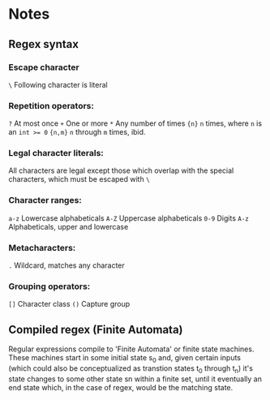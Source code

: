 # Notes

## Regex syntax

### Escape character
`\` Following character is literal

### Repetition operators:
`?` At most once
`+` One or more
`*` Any number of times
`{n}` `n` times, where `n` is an `int >= 0`
`{n,m}` `n` through `m` times, ibid.

### Legal character literals:
All characters are legal except those which overlap with the
special characters, which must be escaped with `\`

### Character ranges:
`a-z` Lowercase alphabeticals
`A-Z` Uppercase alphabeticals
`0-9` Digits
`A-z` Alphabeticals, upper and lowercase

### Metacharacters:
`.` Wildcard, matches any character

### Grouping operators:
`[]` Character class
`()` Capture group


## Compiled regex (Finite Automata)

Regular expressions compile to 'Finite Automata' or finite state machines.
These machines start in some initial state s<sub>0</sub> and, given certain
inputs (which could also be conceptualized as transtion states t<sub>0</sub>
through t<sub>n</sub>) it's state changes to some other state sn within a
finite set, until it eventually an end state which, in the case of regex, would
be the matching state.
